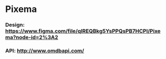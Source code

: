 # Pixema

### Design: <a>https://www.figma.com/file/qIREQBkg5YsPPQsPB7HCPI/Pixema?node-id=2%3A2</a>

### API: <a>http://www.omdbapi.com/</a>
